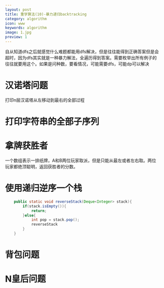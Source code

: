 ```yaml
---
layout: post
title: 重学算法(10)-暴力递归backtracking
category: algorithm
icon: www
keywords: algorithm
image: 1.jpg
preview: 1
---
```

自从知道dfs之后就感觉什么难题都能用dfs解决，但是往往能得到正确答案但是会超时，因为dfs其实就是一种暴力解法，全遍历得到答案。需要枚举出所有例子的往往就要用这个。如果是问种数，要看情况，可能需要dfs，可能dp可以解决
# 汉诺塔问题
打印n层汉诺塔从左移动到最右的全部过程
# 打印字符串的全部子序列
# 拿牌获胜者
一个数组表示一排纸牌，A和B两位玩家取派，但是只能从最左或者左右取。两位玩家都绝顶聪明，返回获胜者的分数。
# 使用递归逆序一个栈
```java
	public static void reverseStack(Deque<Integer> stack){
		if(stack.isEmpty()){
			return;
		}else{
			int pop = stack.pop();
			reverseStack
		}
	}
```
# 背包问题
# N皇后问题
